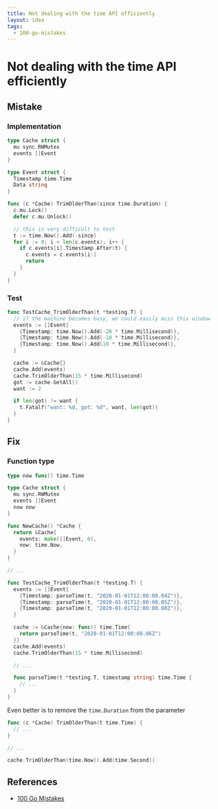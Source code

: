 ```yaml
---
title: Not dealing with the time API efficiently
layout: idea
tags:
  - 100-go-mistakes
---
```


# Not dealing with the time API efficiently


## Mistake

### Implementation

```go
type Cache struct {
  mu sync.RWMutex
  events []Event
}

type Event struct {
  Timestamp time.Time
  Data string
}

func (c *Cache) TrimOlderThan(since time.Duration) {
  c.mu.Lock()
  defer c.mu.Unlock()

  // this is very difficult to test
  t := time.Now().Add(-since)
  for i := 0; i < len(c.events); i++ {
    if c.events[i].Timestamp.After(t) {
      c.events = c.events[i:]
      return
    }
  }
}
```

### Test

```go
func TestCache_TrimOlderThan(t *testing.T) {
  // if the machine becomes busy, we could easily miss this window
  events := []Event{
    {Timestamp: time.Now().Add(-20 * time.Millisecond)},
    {Timestamp: time.Now().Add(-10 * time.Millisecond)},
    {Timestamp: time.Now().Add(10 * time.Millisecond)},
  }

  cache := &Cache{}
  cache.Add(events)
  cache.TrimOlderThan(15 * time.Millisecond)
  got := cache.GetAll()
  want := 2

  if len(got) != want {
    t.Fatalf("want: %d, got: %d", want, len(got))
  }
}
```

## Fix

### Function type

```go
type now func() time.Time

type Cache struct {
  mu sync.RWMutex
  events []Event
  now now
}

func NewCache() *Cache {
  return &Cache{
    events: make([]Event, 0),
    now: time.Now,
  }
}

// ...

func TestCache_TrimOlderThan(t *testing.T) {
  events := []Event{
    {Timestamp: parseTime(t, "2020-01-01T12:00:00.04Z")},
    {Timestamp: parseTime(t, "2020-01-01T12:00:00.05Z")},
    {Timestamp: parseTime(t, "2020-01-01T12:00:00.06Z")},
  }

  cache := &Cache{now: func() time.Time{
    return parseTime(t, "2020-01-01T12:00:00.06Z")
  }}
  cache.Add(events)
  cache.TrimOlderThan(15 * time.Millisecond)

  // ...

  func parseTime(t *testing.T, timestamp string) time.Time {
    // ...
  }
}
```

Even better is to remove the `time.Duration` from the parameter

```go
func (c *Cache) TrimOlderThan(t time.Time) {
  // ...
}

// ...

cache.TrimOlderThan(time.Now().Add(time.Second))
```

## References

- [100 Go Mistakes](/reference/100-Go-Mistakes-and-How-to-Avoid-Them)
